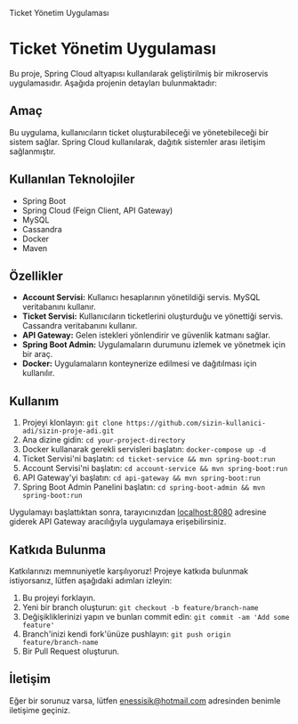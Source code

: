   Ticket Yönetim Uygulaması

Ticket Yönetim Uygulaması
=========================

Bu proje, Spring Cloud altyapısı kullanılarak geliştirilmiş bir mikroservis uygulamasıdır. Aşağıda projenin detayları bulunmaktadır:

Amaç
----

Bu uygulama, kullanıcıların ticket oluşturabileceği ve yönetebileceği bir sistem sağlar. Spring Cloud kullanılarak, dağıtık sistemler arası iletişim sağlanmıştır.

Kullanılan Teknolojiler
-----------------------

*   Spring Boot
*   Spring Cloud (Feign Client, API Gateway)
*   MySQL
*   Cassandra
*   Docker
*   Maven

Özellikler
----------

*   **Account Servisi:** Kullanıcı hesaplarının yönetildiği servis. MySQL veritabanını kullanır.
*   **Ticket Servisi:** Kullanıcıların ticketlerini oluşturduğu ve yönettiği servis. Cassandra veritabanını kullanır.
*   **API Gateway:** Gelen istekleri yönlendirir ve güvenlik katmanı sağlar.
*   **Spring Boot Admin:** Uygulamaların durumunu izlemek ve yönetmek için bir araç.
*   **Docker:** Uygulamaların konteynerize edilmesi ve dağıtılması için kullanılır.

Kullanım
--------

1.  Projeyi klonlayın: `git clone https://github.com/sizin-kullanici-adi/sizin-proje-adi.git`
2.  Ana dizine gidin: `cd your-project-directory`
3.  Docker kullanarak gerekli servisleri başlatın: `docker-compose up -d`
4.  Ticket Servisi'ni başlatın: `cd ticket-service && mvn spring-boot:run`
5.  Account Servisi'ni başlatın: `cd account-service && mvn spring-boot:run`
6.  API Gateway'yi başlatın: `cd api-gateway && mvn spring-boot:run`
7.  Spring Boot Admin Panelini başlatın: `cd spring-boot-admin && mvn spring-boot:run`

Uygulamayı başlattıktan sonra, tarayıcınızdan [localhost:8080](http://localhost:8080) adresine giderek API Gateway aracılığıyla uygulamaya erişebilirsiniz.

Katkıda Bulunma
---------------

Katkılarınızı memnuniyetle karşılıyoruz! Projeye katkıda bulunmak istiyorsanız, lütfen aşağıdaki adımları izleyin:

1.  Bu projeyi forklayın.
2.  Yeni bir branch oluşturun: `git checkout -b feature/branch-name`
3.  Değişikliklerinizi yapın ve bunları commit edin: `git commit -am 'Add some feature'`
4.  Branch'inizi kendi fork'ünüze pushlayın: `git push origin feature/branch-name`
5.  Bir Pull Request oluşturun.

İletişim
--------

Eğer bir sorunuz varsa, lütfen enessisik@hotmail.com adresinden benimle iletişime geçiniz.
